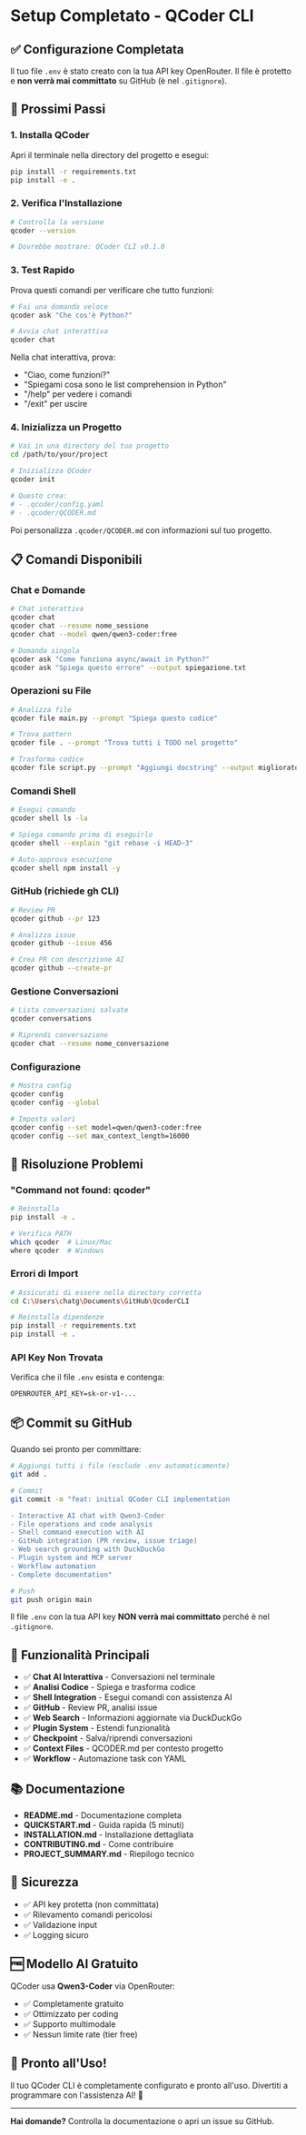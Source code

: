 # Setup Completato - QCoder CLI

## ✅ Configurazione Completata

Il tuo file `.env` è stato creato con la tua API key OpenRouter. Il file è protetto e **non verrà mai committato** su GitHub (è nel `.gitignore`).

## 🚀 Prossimi Passi

### 1. Installa QCoder

Apri il terminale nella directory del progetto e esegui:

```bash
pip install -r requirements.txt
pip install -e .
```

### 2. Verifica l'Installazione

```bash
# Controlla la versione
qcoder --version

# Dovrebbe mostrare: QCoder CLI v0.1.0
```

### 3. Test Rapido

Prova questi comandi per verificare che tutto funzioni:

```bash
# Fai una domanda veloce
qcoder ask "Che cos'è Python?"

# Avvia chat interattiva
qcoder chat
```

Nella chat interattiva, prova:
- "Ciao, come funzioni?"
- "Spiegami cosa sono le list comprehension in Python"
- "/help" per vedere i comandi
- "/exit" per uscire

### 4. Inizializza un Progetto

```bash
# Vai in una directory del tuo progetto
cd /path/to/your/project

# Inizializza QCoder
qcoder init

# Questo crea:
# - .qcoder/config.yaml
# - .qcoder/QCODER.md
```

Poi personalizza `.qcoder/QCODER.md` con informazioni sul tuo progetto.

## 📋 Comandi Disponibili

### Chat e Domande

```bash
# Chat interattiva
qcoder chat
qcoder chat --resume nome_sessione
qcoder chat --model qwen/qwen3-coder:free

# Domanda singola
qcoder ask "Come funziona async/await in Python?"
qcoder ask "Spiega questo errore" --output spiegazione.txt
```

### Operazioni su File

```bash
# Analizza file
qcoder file main.py --prompt "Spiega questo codice"

# Trova pattern
qcoder file . --prompt "Trova tutti i TODO nel progetto"

# Trasforma codice
qcoder file script.py --prompt "Aggiungi docstring" --output migliorato.py
```

### Comandi Shell

```bash
# Esegui comando
qcoder shell ls -la

# Spiega comando prima di eseguirlo
qcoder shell --explain "git rebase -i HEAD~3"

# Auto-approva esecuzione
qcoder shell npm install -y
```

### GitHub (richiede gh CLI)

```bash
# Review PR
qcoder github --pr 123

# Analizza issue
qcoder github --issue 456

# Crea PR con descrizione AI
qcoder github --create-pr
```

### Gestione Conversazioni

```bash
# Lista conversazioni salvate
qcoder conversations

# Riprendi conversazione
qcoder chat --resume nome_conversazione
```

### Configurazione

```bash
# Mostra config
qcoder config
qcoder config --global

# Imposta valori
qcoder config --set model=qwen/qwen3-coder:free
qcoder config --set max_context_length=16000
```

## 🔧 Risoluzione Problemi

### "Command not found: qcoder"

```bash
# Reinstalla
pip install -e .

# Verifica PATH
which qcoder  # Linux/Mac
where qcoder  # Windows
```

### Errori di Import

```bash
# Assicurati di essere nella directory corretta
cd C:\Users\chatg\Documents\GitHub\QcoderCLI

# Reinstalla dipendenze
pip install -r requirements.txt
pip install -e .
```

### API Key Non Trovata

Verifica che il file `.env` esista e contenga:
```
OPENROUTER_API_KEY=sk-or-v1-...
```

## 📦 Commit su GitHub

Quando sei pronto per committare:

```bash
# Aggiungi tutti i file (esclude .env automaticamente)
git add .

# Commit
git commit -m "feat: initial QCoder CLI implementation

- Interactive AI chat with Qwen3-Coder
- File operations and code analysis
- Shell command execution with AI
- GitHub integration (PR review, issue triage)
- Web search grounding with DuckDuckGo
- Plugin system and MCP server
- Workflow automation
- Complete documentation"

# Push
git push origin main
```

Il file `.env` con la tua API key **NON verrà mai committato** perché è nel `.gitignore`.

## 🎯 Funzionalità Principali

- ✅ **Chat AI Interattiva** - Conversazioni nel terminale
- ✅ **Analisi Codice** - Spiega e trasforma codice
- ✅ **Shell Integration** - Esegui comandi con assistenza AI
- ✅ **GitHub** - Review PR, analisi issue
- ✅ **Web Search** - Informazioni aggiornate via DuckDuckGo
- ✅ **Plugin System** - Estendi funzionalità
- ✅ **Checkpoint** - Salva/riprendi conversazioni
- ✅ **Context Files** - QCODER.md per contesto progetto
- ✅ **Workflow** - Automazione task con YAML

## 📚 Documentazione

- **README.md** - Documentazione completa
- **QUICKSTART.md** - Guida rapida (5 minuti)
- **INSTALLATION.md** - Installazione dettagliata
- **CONTRIBUTING.md** - Come contribuire
- **PROJECT_SUMMARY.md** - Riepilogo tecnico

## 🔐 Sicurezza

- ✅ API key protetta (non committata)
- ✅ Rilevamento comandi pericolosi
- ✅ Validazione input
- ✅ Logging sicuro

## 🆓 Modello AI Gratuito

QCoder usa **Qwen3-Coder** via OpenRouter:
- ✅ Completamente gratuito
- ✅ Ottimizzato per coding
- ✅ Supporto multimodale
- ✅ Nessun limite rate (tier free)

## 🎉 Pronto all'Uso!

Il tuo QCoder CLI è completamente configurato e pronto all'uso. Divertiti a programmare con l'assistenza AI! 🚀

---

**Hai domande?** Controlla la documentazione o apri un issue su GitHub.
